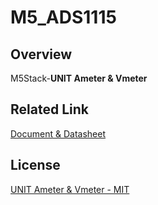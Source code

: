 # M5_ADS1115

## Overview

M5Stack-**UNIT Ameter &  Vmeter**

## Related Link

[Document & Datasheet](https://docs.m5stack.com/en/unit/ameter)

## License

[UNIT Ameter & Vmeter - MIT](LICENSE)


